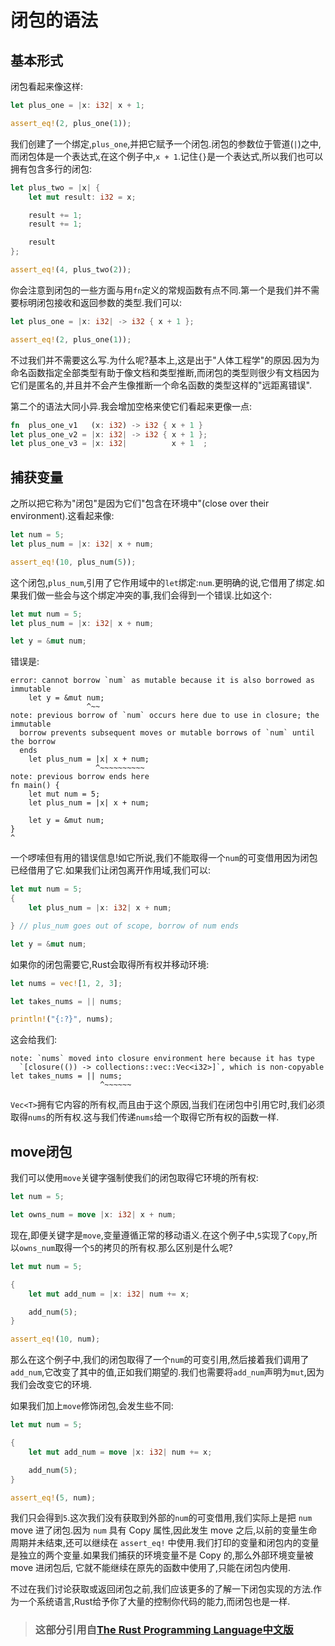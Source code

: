 # 闭包的语法
## 基本形式
闭包看起来像这样:

```rust
let plus_one = |x: i32| x + 1;

assert_eq!(2, plus_one(1));
```

我们创建了一个绑定,`plus_one`,并把它赋予一个闭包.闭包的参数位于管道(`|`)之中,而闭包体是一个表达式,在这个例子中,`x + 1`.记住`{}`是一个表达式,所以我们也可以拥有包含多行的闭包:

```rust
let plus_two = |x| {
    let mut result: i32 = x;

    result += 1;
    result += 1;

    result
};

assert_eq!(4, plus_two(2));
```

你会注意到闭包的一些方面与用`fn`定义的常规函数有点不同.第一个是我们并不需要标明闭包接收和返回参数的类型.我们可以:

```rust
let plus_one = |x: i32| -> i32 { x + 1 };

assert_eq!(2, plus_one(1));
```

不过我们并不需要这么写.为什么呢?基本上,这是出于"人体工程学"的原因.因为为命名函数指定全部类型有助于像文档和类型推断,而闭包的类型则很少有文档因为它们是匿名的,并且并不会产生像推断一个命名函数的类型这样的"远距离错误".

第二个的语法大同小异.我会增加空格来使它们看起来更像一点:

```rust
fn  plus_one_v1   (x: i32) -> i32 { x + 1 }
let plus_one_v2 = |x: i32| -> i32 { x + 1 };
let plus_one_v3 = |x: i32|          x + 1  ;
```

## 捕获变量
之所以把它称为"闭包"是因为它们"包含在环境中"(close over their environment).这看起来像:

```rust
let num = 5;
let plus_num = |x: i32| x + num;

assert_eq!(10, plus_num(5));
```

这个闭包,`plus_num`,引用了它作用域中的`let`绑定:`num`.更明确的说,它借用了绑定.如果我们做一些会与这个绑定冲突的事,我们会得到一个错误.比如这个:

```rust
let mut num = 5;
let plus_num = |x: i32| x + num;

let y = &mut num;
```

错误是:

```text
error: cannot borrow `num` as mutable because it is also borrowed as immutable
    let y = &mut num;
                 ^~~
note: previous borrow of `num` occurs here due to use in closure; the immutable
  borrow prevents subsequent moves or mutable borrows of `num` until the borrow
  ends
    let plus_num = |x| x + num;
                   ^~~~~~~~~~~
note: previous borrow ends here
fn main() {
    let mut num = 5;
    let plus_num = |x| x + num;

    let y = &mut num;
}
^
```

一个啰嗦但有用的错误信息!如它所说,我们不能取得一个`num`的可变借用因为闭包已经借用了它.如果我们让闭包离开作用域,我们可以:

```rust
let mut num = 5;
{
    let plus_num = |x: i32| x + num;

} // plus_num goes out of scope, borrow of num ends

let y = &mut num;
```

如果你的闭包需要它,Rust会取得所有权并移动环境:

```rust
let nums = vec![1, 2, 3];

let takes_nums = || nums;

println!("{:?}", nums);
```

这会给我们:

```text
note: `nums` moved into closure environment here because it has type
  `[closure(()) -> collections::vec::Vec<i32>]`, which is non-copyable
let takes_nums = || nums;
                    ^~~~~~~
```

`Vec<T>`拥有它内容的所有权,而且由于这个原因,当我们在闭包中引用它时,我们必须取得`nums`的所有权.这与我们传递`nums`给一个取得它所有权的函数一样.

## move闭包
我们可以使用`move`关键字强制使我们的闭包取得它环境的所有权:

```rust
let num = 5;

let owns_num = move |x: i32| x + num;
```

现在,即便关键字是`move`,变量遵循正常的移动语义.在这个例子中,`5`实现了`Copy`,所以`owns_num`取得一个`5`的拷贝的所有权.那么区别是什么呢?

```rust
let mut num = 5;

{
    let mut add_num = |x: i32| num += x;

    add_num(5);
}

assert_eq!(10, num);
```

那么在这个例子中,我们的闭包取得了一个`num`的可变引用,然后接着我们调用了`add_num`,它改变了其中的值,正如我们期望的.我们也需要将`add_num`声明为`mut`,因为我们会改变它的环境.

如果我们加上`move`修饰闭包,会发生些不同:

```rust
let mut num = 5;

{
    let mut add_num = move |x: i32| num += x;

    add_num(5);
}

assert_eq!(5, num);
```

我们只会得到`5`.这次我们没有获取到外部的`num`的可变借用,我们实际上是把 `num` move 进了闭包.因为 `num` 具有 Copy 属性,因此发生 move 之后,以前的变量生命周期并未结束,还可以继续在 `assert_eq!` 中使用.我们打印的变量和闭包内的变量是独立的两个变量.如果我们捕获的环境变量不是 Copy 的,那么外部环境变量被 move 进闭包后,
它就不能继续在原先的函数中使用了,只能在闭包内使用.

不过在我们讨论获取或返回闭包之前,我们应该更多的了解一下闭包实现的方法.作为一个系统语言,Rust给予你了大量的控制你代码的能力,而闭包也是一样.
> ### 这部分引用自[The Rust Programming Language中文版](https://github.com/KaiserY/rust-book-chinese/blob/master/content/Closures%20%E9%97%AD%E5%8C%85.md)
